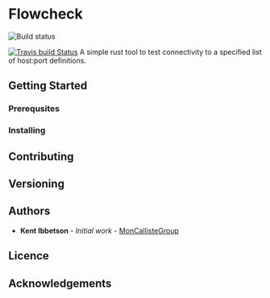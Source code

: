 # Flowcheck

![Build status](https://github.com/MonCallisteGroup/flowcheck/workflows/Rust/badge.svg)

[![Travis build Status](https://travis-ci.com/servo/rust-url.svg?branch=master)](https://travis-ci.com/servo/rust-url)
A simple rust tool to test connectivity to a specified list of host:port definitions.

## Getting Started

### Prerequsites

### Installing

## Contributing

## Versioning

## Authors

* **Kent Ibbetson** - *Initial work* - [MonCallisteGroup](https://github.com/kibbet)

## Licence

## Acknowledgements
